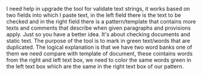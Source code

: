 I need help in upgrade the tool for validate text strings, it works based on two fields into which I paste text, in the left field there is the text to be checked and in the right field there is a pattern/template that contains more texts and comments that describe when given paragraphs and provisions apply. Just so you have a better idea. It's about checking documents and static text. The purpose of the tool is to mark in green text/words that are duplicated. The logical explanation is that we have two word banks one of them we need compare with template of document, these cointains words from the right and left text box, we need to color the same words green in the left text box which are the same in the right text box of our pattern.
